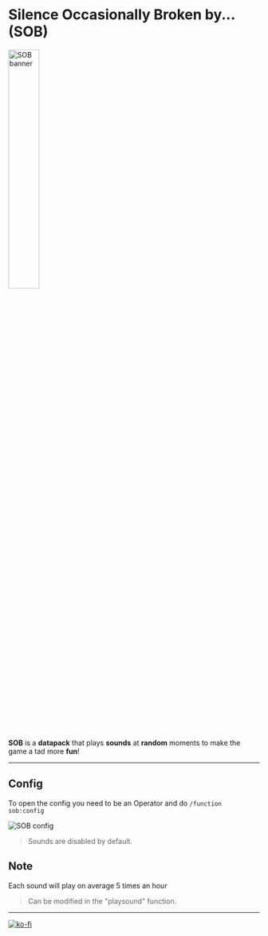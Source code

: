 # Silence Occasionally Broken by... (SOB)

<img src="https://github.com/El-Kavio/SOB/assets/140896938/dffcefa0-1c19-40ba-8103-3f041272f13a" alt="SOB banner" width="35%">

**SOB** is a **datapack** that plays **sounds** at **random** moments to make the game a tad more **fun**!

---

## Config

To open the config you need to be an Operator and do `/function sob:config`

![SOB config](https://github.com/El-Kavio/SOB/assets/140896938/9112852c-3682-4f7b-8347-32f447a1f2a4)
> Sounds are disabled by default.

## Note

Each sound will play on average 5 times an hour
> Can be modified in the "playsound" function.

---

[![ko-fi](https://ko-fi.com/img/githubbutton_sm.svg)](https://ko-fi.com/kavio)
